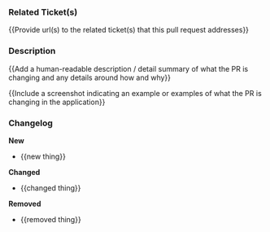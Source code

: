 ### Related Ticket(s)

{{Provide url(s) to the related ticket(s) that this pull request addresses}}

### Description

{{Add a human-readable description / detail summary of what the PR is changing and any details around how and why}}

{{Include a screenshot indicating an example or examples of what the PR is changing in the application}}

### Changelog

**New**

- {{new thing}}

**Changed**

- {{changed thing}}

**Removed**

- {{removed thing}}
